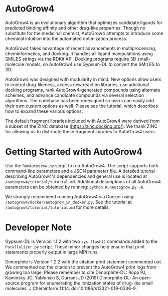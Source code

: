 # AutoGrow4

AutoGrow4 is an evolutionary algorithm that optimizes candidate ligands for
predicted binding affinity and other drug-like properties. Though no
substitute for the medicinal chemist, AutoGrow4 attempts to introduce some
chemical intuition into the automated optimization process.

AutoGrow4 takes advantage of recent advancements in multiprocessing,
cheminformatics, and docking. It handles all ligand manipulations using 
SMILES strings via the RDKit API. Docking programs require 3D small-molecule
models, so AutoGrow4 use Gypsum-DL to convert the SMILES to 3D.

AutoGrow4 was designed with modularity in mind. New options allow users to
control drug-likeness, access new reaction libraries, use additional docking
programs, rank AutoGrow4-generated compounds using alternate schemes, and
advance candidate compounds via several selection algorithms. The codebase has
been redesigned so users can easily add their own custom options as well.
Please see the tutorial, which describes how to expand these various options.

The default fragment libraries included with AutoGrow4 were derived from a
subset of the ZINC database (https://zinc.docking.org/). We thank ZINC for
allowing us to distribute these fragment libraries to AutoGrow4 users.

# Getting Started with AutoGrow4

Use the `RunAutogrow.py` script to run AutoGrow4. The script supports both
command-line parameters and a JSON parameter file. A detailed tutorial
describing AutoGrow4's dependencies and general use is located at
`/autogrow4/tutorial/tutorial.md`. Additional descriptions of all AutoGrow4
parameters can be obtained by running: `python RunAutogrow.py -h`.

We strongly recommend running AutoGrow4 via Docker using
`/autogrow4/docker/autogrow_in_docker.py`. See the tutorial at
`/autogrow4/tutorial/tutorial.md` for more details.

# Developer Note

Gypsum-DL is Version 1.1.2 with two `sys.flush()` commands added to the
`Parallelizer.py` script. These minor changes help ensure that print
statements properly output in large MPI runs.

Dimorphite is Version 1.2.2 with the citation print statement commented out.
We commented out the citation to prevent the AutoGrow4 print logs from growing
too large. Please remember to cite Dimorphite-DL: Ropp PJ, Kaminsky JC,
Yablonski S, Durrant JD (2019) Dimorphite-DL: An open-source program for
enumerating the ionization states of drug-like small molecules. J Cheminform
11:14. doi:10.1186/s13321-019-0336-9.
